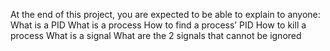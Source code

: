 At the end of this project, you are expected to be able to explain to anyone:
What is a PID
What is a process
How to find a process’ PID
How to kill a process
What is a signal
What are the 2 signals that cannot be ignored
